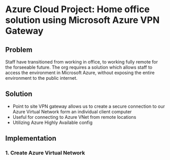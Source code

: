 # Azure Cloud Project: Home office solution using Microsoft Azure VPN Gateway

## Problem

Staff have transitioned from working in office, to working fully remote for the forseeable future. The org requires a solution which allows staff to access the environment in Microsoft Azure, without exposing the entire environment to the public internet.

## Solution

- Point to site VPN gateway allows us to create a secure connection to our Azure Virtual Network form an individual client computer
- Useful for connecting to Azure VNet from remote locations
- Utilizing Azure Highly Available config

## Implementation

### 1. Create Azure Virtual Network
